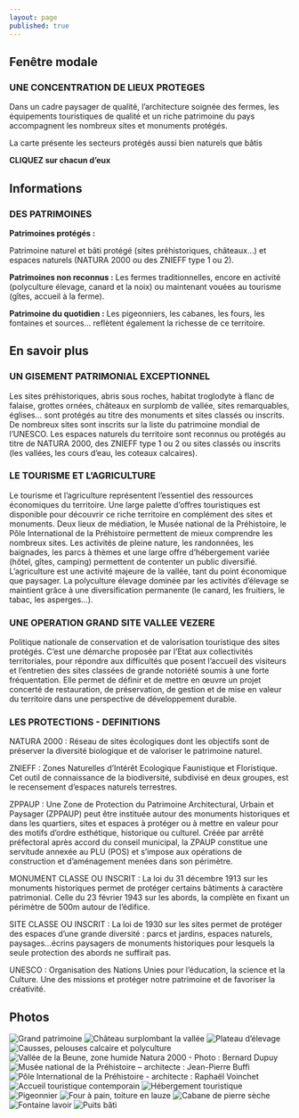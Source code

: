 ```yaml
---
layout: page
published: true
---
```


## Fenêtre modale

### UNE CONCENTRATION DE LIEUX PROTEGES

Dans un cadre paysager de qualité, l’architecture soignée des fermes, les équipements touristiques de qualité et un riche patrimoine du pays accompagnent les nombreux sites et monuments protégés.

La carte présente les secteurs protégés aussi bien naturels que bâtis

**CLIQUEZ sur chacun d’eux**

## Informations

### DES PATRIMOINES

**Patrimoines protégés :**

Patrimoine naturel et bâti protégé (sites préhistoriques, châteaux…) et espaces naturels (NATURA 2000 ou des ZNIEFF type 1 ou 2).

**Patrimoines non reconnus :**
Les fermes traditionnelles, encore en activité (polyculture élevage, canard et la noix) ou maintenant vouées au tourisme (gîtes, accueil à la ferme).

**Patrimoine du quotidien :**
Les pigeonniers, les cabanes, les fours, les fontaines et sources… reflètent également la richesse de ce territoire.

## En savoir plus

### UN GISEMENT PATRIMONIAL EXCEPTIONNEL

Les sites préhistoriques, abris sous roches, habitat troglodyte à flanc de falaise, grottes ornées, châteaux en surplomb de vallée, sites remarquables, églises... sont protégés au titre des monuments et sites classés ou inscrits. De nombreux sites sont inscrits sur la liste du patrimoine mondial de l’UNESCO. Les espaces naturels du territoire sont reconnus ou protégés au titre de NATURA 2000, des ZNIEFF type 1 ou 2 ou sites classés ou inscrits (les vallées, les cours d’eau, les coteaux calcaires).

### LE TOURISME ET L’AGRICULTURE

Le tourisme et l’agriculture représentent l’essentiel des ressources économiques du territoire.
Une large palette d’offres touristiques est disponible pour découvrir ce riche territoire en complément des sites et monuments. Deux lieux de médiation, le Musée national de la Préhistoire, le Pôle International de la Préhistoire permettent de mieux comprendre les nombreux sites. Les activités de pleine nature, les randonnées, les baignades, les parcs à thèmes et une large offre d’hébergement variée (hôtel, gîtes, camping) permettent de contenter un public diversifié.
L’agriculture est une activité majeure de la vallée, tant du point économique que paysager. La polyculture élevage dominée par les activités d’élevage se maintient grâce à une diversification permanente (le canard, les fruitiers, le tabac, les asperges…).

### UNE OPERATION GRAND SITE VALLEE VEZERE

Politique nationale de conservation et de valorisation touristique des sites protégés. C’est une démarche proposée par l’Etat aux collectivités territoriales, pour répondre aux difficultés que posent l’accueil des visiteurs et l’entretien des sites classées de grande notoriété soumis à une forte fréquentation. Elle permet de définir et de mettre en œuvre un projet concerté de restauration, de préservation, de gestion et de mise en valeur du territoire dans une perspective de développement durable.

### LES PROTECTIONS - DEFINITIONS

NATURA 2000 :
Réseau de sites écologiques dont les objectifs sont de préserver la diversité biologique et de valoriser le patrimoine naturel.

ZNIEFF : 
Zones Naturelles d’Intérêt Ecologique Faunistique et Floristique. Cet outil de connaissance de la biodiversité, subdivisé en deux groupes, est le recensement d’espaces naturels terrestres.

ZPPAUP :
Une  Zone de Protection du Patrimoine Architectural, Urbain et Paysager (ZPPAUP) peut être instituée autour des monuments historiques et dans les quartiers, sites et espaces à protéger ou à mettre en valeur pour des motifs d’ordre esthétique, historique ou culturel.
Créée par arrêté préfectoral après accord du conseil municipal, la ZPAUP constitue une servitude annexée au PLU (POS) et s’impose aux opérations de construction et d’aménagement menées dans son périmètre.

MONUMENT CLASSE OU INSCRIT :
La loi du 31 décembre 1913 sur les monuments historiques permet de protéger certains bâtiments à caractère patrimonial. Celle du 23 février 1943 sur les abords, la complète en fixant un périmètre de 500m autour de l’édifice.

SITE CLASSE OU INSCRIT :
La loi de 1930 sur les sites permet de protéger des espaces d’une grande diversité : parcs et jardins, espaces naturels, paysages…écrins paysagers de monuments historiques pour lesquels la seule protection des abords ne suffirait pas.

UNESCO :
Organisation des Nations Unies pour l’éducation, la science et la Culture. Une des missions et protéger notre patrimoine et de favoriser la créativité.

## Photos
![Grand patrimoine](/data/images/9/atouts/9_ATOUT_01.jpg)
![Château surplombant la vallée](/data/images/9/atouts/9_ATOUT_02.jpg)
![Plateau d’élevage](/data/images/9/atouts/9_ATOUT_03.jpg)
![Causses, pelouses calcaire et polyculture](/data/images/9/atouts/9_ATOUT_04.jpg)
![Vallée de la Beune, zone humide Natura 2000 - Photo : Bernard Dupuy](/data/images/9/atouts/9_ATOUT_05.jpg)
![Musée national de la Préhistoire – architecte : Jean-Pierre Buffi](/data/images/9/atouts/9_ATOUT_06.jpg)
![Pôle International de la Préhistoire - architecte : Raphaël Voinchet](/data/images/9/atouts/9_ATOUT_07.jpg)
![Accueil touristique contemporain](/data/images/9/atouts/9_ATOUT_08.jpg)
![Hébergement touristique](/data/images/9/atouts/9_ATOUT_09.jpg)
![Pigeonnier](/data/images/9/histoire/9_HISTOIRE_10.jpg)
![Four à pain, toiture en lauze](/data/images/9/atouts/9_ATOUT_11.jpg)
![Cabane de pierre sèche](/data/images/9/atouts/9_ATOUT_12.jpg)
![Fontaine lavoir ](/data/images/9/atouts/9_ATOUT_13.jpg)
![Puits bâti](/data/images/9/atouts/9_ATOUT_14.jpg)